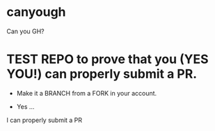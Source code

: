 # canyough
Can you GH?

# TEST REPO to prove that you (YES YOU!) can properly submit a PR.

* Make it a BRANCH from a FORK in your account.

* Yes ...

I can properly submit a PR